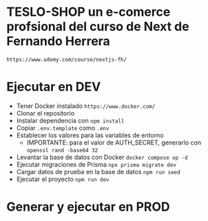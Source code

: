 # TESLO-SHOP un e-comerce profsional del curso de Next de Fernando Herrera

```
https://www.udemy.com/course/nextjs-fh/
```

# Ejecutar en DEV

- Tener Docker instalado `https://www.docker.com/`
- Clonar el repositorio
- Instalar dependencia con `npm install`
- Copiar `.env.template` como `.env`
- Establecer los valores para las variables de entorno
  - IMPORTANTE: para el valor de AUTH_SECRET, generarlo con `openssl rand -base64 32`
- Levantar la base de datos con Docker `docker compose up -d`
- Ejecutar migraciones de Prisma `npx prisma migrate dev`
- Cargar datos de prueba en la base de datos `npm run seed`
- Ejecutar el proyecto `npm run dev`

# Generar y ejecutar en PROD
